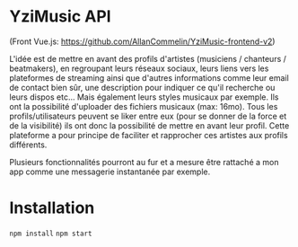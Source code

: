 # YziMusic API
(Front Vue.js: https://github.com/AllanCommelin/YziMusic-frontend-v2)

L'idée est de mettre en avant des profils d'artistes (musiciens / chanteurs / beatmakers), en regroupant leurs réseaux sociaux, leurs liens vers les plateformes de streaming ainsi que d'autres informations comme leur email de contact bien sûr, une description pour indiquer ce qu'il recherche ou leurs dispos etc...
Mais également leurs styles musicaux par exemple. Ils ont la possibilité d'uploader des fichiers musicaux (max: 16mo).
Tous les profils/utilisateurs peuvent se liker entre eux  (pour se donner de la force et de la visibilité) ils ont donc la possibilité de mettre en avant leur profil.
Cette plateforme a pour principe de faciliter et rapprocher ces artistes aux profils différents.

Plusieurs fonctionnalités pourront au fur et a mesure être rattaché a mon app comme une messagerie instantanée par exemple.

# Installation

`npm install`
`npm start`